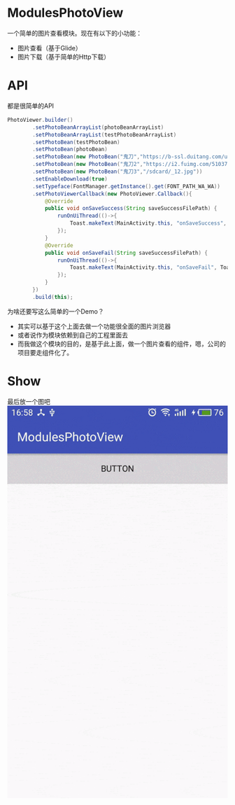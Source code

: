 # ModulesPhotoView
一个简单的图片查看模块。现在有以下的小功能：
- 图片查看（基于Glide）
- 图片下载（基于简单的Http下载）

# API
都是很简单的API
```java
PhotoViewer.builder()
        .setPhotoBeanArrayList(photoBeanArrayList)
        .setPhotoBeanArrayList(testPhotoBeanArrayList)
        .setPhotoBean(testPhotoBean)
        .setPhotoBean(photoBean)
        .setPhotoBean(new PhotoBean("鬼刀","https://b-ssl.duitang.com/uploads/item/201608/30/20160830122907_iyLwx.jpeg"))
        .setPhotoBean(new PhotoBean("鬼刀2","https://i2.fuimg.com/510372/38c3e5eac4190188.jpg"))
        .setPhotoBean(new PhotoBean("鬼刀3","/sdcard/_12.jpg"))
        .setEnableDownload(true)
        .setTypeface(FontManager.getInstance().get(FONT_PATH_WA_WA))
        .setPhotoViewerCallback(new PhotoViewer.Callback(){
            @Override
            public void onSaveSuccess(String saveSuccessFilePath) {
                runOnUiThread(()->{
                    Toast.makeText(MainActivity.this, "onSaveSuccess", Toast.LENGTH_SHORT).show();
                });
            }
            @Override
            public void onSaveFail(String saveSuccessFilePath) {
                runOnUiThread(()->{
                    Toast.makeText(MainActivity.this, "onSaveFail", Toast.LENGTH_SHORT).show();
                });
            }
        })
        .build(this);
```
为啥还要写这么简单的一个Demo？
- 其实可以基于这个上面去做一个功能很全面的图片浏览器
- 或者说作为模块依赖到自己的工程里面去
- 而我做这个模块的目的，是基于此上面，做一个图片查看的组件，嗯，公司的项目要走组件化了。

# Show
最后放一个图吧
![](./show/photo_show_1.gif)

